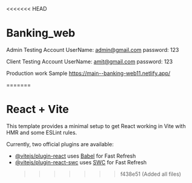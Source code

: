 <<<<<<< HEAD

# Banking_web

Admin Testing Account
UserName: admin@gmail.com
password: 123

Client Testing Account
UserName: amit@gmail.com
password: 123

Production work Sample
https://main--banking-web11.netlify.app/

=======

# React + Vite

This template provides a minimal setup to get React working in Vite with HMR and some ESLint rules.

Currently, two official plugins are available:

- [@vitejs/plugin-react](https://github.com/vitejs/vite-plugin-react/blob/main/packages/plugin-react/README.md) uses [Babel](https://babeljs.io/) for Fast Refresh
- [@vitejs/plugin-react-swc](https://github.com/vitejs/vite-plugin-react-swc) uses [SWC](https://swc.rs/) for Fast Refresh
  > > > > > > > f438e51 (Added all files)
